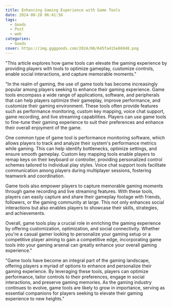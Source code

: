 ```yaml
---
title: Enhancing Gaming Experience with Game Tools
date: 2024-08-28 06:41:56
tags:
  - Goods
  - Post
  - web
categories:
  - Goods
cover: https://img.ggggoods.com/2024/08/645fa415e86948.png
---
```


"This article explores how game tools can elevate the gaming experience by providing players with tools to optimize gameplay, customize controls, enable social interactions, and capture memorable moments."

"In the realm of gaming, the use of game tools has become increasingly popular among players seeking to enhance their gaming experience. Game tools encompass a wide range of applications, software, and peripherals that can help players optimize their gameplay, improve performance, and customize their gaming environment. These tools often provide features such as performance monitoring, custom key mapping, voice chat support, game recording, and live streaming capabilities. Players can use game tools to fine-tune their gaming experience to suit their preferences and enhance their overall enjoyment of the game.

One common type of game tool is performance monitoring software, which allows players to track and analyze their system's performance metrics while gaming. This can help identify bottlenecks, optimize settings, and ensure smooth gameplay. Custom key mapping tools enable players to remap keys on their keyboard or controller, providing personalized control schemes tailored to individual play styles. Voice chat support tools facilitate communication among players during multiplayer sessions, fostering teamwork and coordination.

Game tools also empower players to capture memorable gaming moments through game recording and live streaming features. With these tools, players can easily capture and share their gameplay footage with friends, followers, or the gaming community at large. This not only enhances social interactions but also enables players to showcase their skills, strategies, and achievements.

Overall, game tools play a crucial role in enriching the gaming experience by offering customization, optimization, and social connectivity. Whether you're a casual gamer looking to personalize your gaming setup or a competitive player aiming to gain a competitive edge, incorporating game tools into your gaming arsenal can greatly enhance your overall gaming experience."

"Game tools have become an integral part of the gaming landscape, offering players a myriad of options to enhance and personalize their gaming experience. By leveraging these tools, players can optimize performance, tailor controls to their preferences, engage in social interactions, and preserve gaming memories. As the gaming industry continues to evolve, game tools are likely to grow in importance, serving as essential companions for players seeking to elevate their gaming experience to new heights."
